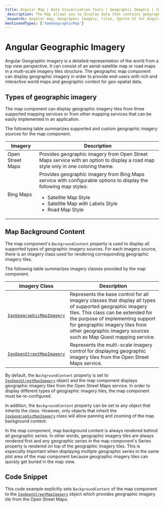 ```yaml
---
title: Angular Map | Data Visualization Tools | Geographic Imagery | Infragistics
_description: The Map allows you to display data that contains geographic locations from view models or geo-spatial data loaded from shape files on geographic imagery maps.View the demo, dependencies, usage and toolbar for more information.
_keywords: Angular map, Geographic Imagery, tiles, Ignite UI for Angular, Infragistics
mentionedTypes: ['XamGeographicMap']
---
```


# Angular Geographic Imagery

Angular Geographic imagery is a detailed representation of the world from a top view perspective. It can consist of an aerial-satellite map or road maps in a multi-scale imagery tiles structure. The geographic map component can display geographic imagery in order to provide end-users with rich and interactive world maps and geographic context for geo-spatial data.

## Types of geographic imagery

The map component can display geographic imagery tiles from three supported mapping services or from other mapping services that can be easily implemented in an application.

The following table summarizes supported and custom geographic imagery sources for the map component.

| Imagery          | Description                                                                                                                                                                                                         |
| ---------------- | ------------------------------------------------------------------------------------------------------------------------------------------------------------------------------------------------------------------- |
| Open Street Maps | Provides geographic imagery from Open Street Maps service with an option to display a road map style only in one coloring theme.                                                                                    |
| Bing Maps        | Provides geographic imagery from Bing Maps service with configurable options to display the following map styles:<ul><li> Satellite Map Style</li><li> Satellite Map with Labels Style</li><li> Road Map Style</li> |

<!-- | Map Quest |Provides custom geographic imagery from Map Quest service with configurable options to display the following map styles:<ul><li>Satellite Map Style</li><li>Road Map Style</li></ul> -->

## Map Background Content

The map component's `BackgroundContent` property is used to display all supported types of geographic imagery sources. For each imagery source, there is an imagery class used for rendering corresponding geographic imagery tiles.

The following table summarizes imagery classes provided by the map component.

| Imagery Class                                                                                                                                      | Description                                                                                                                                                                                                                                                                                |
| -------------------------------------------------------------------------------------------------------------------------------------------------- | ------------------------------------------------------------------------------------------------------------------------------------------------------------------------------------------------------------------------------------------------------------------------------------------ |
| [`IgxGeographicMapImagery`]({environment:dvApiBaseUrl}/products/ignite-ui-angular/api/docs/typescript/latest/classes/igxgeographicmapimagery.html) | Represents the base control for all imagery classes that display all types of supported geographic imagery tiles. This class can be extended for the purpose of implementing support for geographic imagery tiles from other geographic imagery sources such as Map Quest mapping service. |
| [`IgxOpenStreetMapImagery`]({environment:dvApiBaseUrl}/products/ignite-ui-angular/api/docs/typescript/latest/classes/igxopenstreetmapimagery.html) | Represents the multi-scale imagery control for displaying geographic imagery tiles from the Open Street Maps service.                                                                                                                                                                      |

<!-- |`BingMapsMapImagery`|Represents the multi-scale imagery control for displaying geographic imagery tiles from the Bing Maps service.| -->

By default, the `BackgroundContent` property is set to [`IgxOpenStreetMapImagery`]({environment:dvApiBaseUrl}/products/ignite-ui-angular/api/docs/typescript/latest/classes/igxopenstreetmapimagery.html) object and the map component displays geographic imagery tiles from the Open Street Maps service. In order to display different types of geographic imagery tiles, the map component must be re-configured.

In addition, the `BackgroundContent` property can be set to any object that inherits the class. However, only objects that inherit the [`IgxGeographicMapImagery`]({environment:dvApiBaseUrl}/products/ignite-ui-angular/api/docs/typescript/latest/classes/igxgeographicmapimagery.html) class will allow panning and zooming of the map background content.

In the map component, map background content is always rendered behind all geographic series. In other words, geographic imagery tiles are always rendered first and any geographic series in the map component's Series property is rendered on top of the geographic imagery tiles. This is especially important when displaying multiple geographic series in the same plot area of the map component because geographic imagery tiles can quickly get buried in the map view.

## Code Snippet

This code example explicitly sets `BackgroundContent` of the map component to the [`IgxOpenStreetMapImagery`]({environment:dvApiBaseUrl}/products/ignite-ui-angular/api/docs/typescript/latest/classes/igxopenstreetmapimagery.html) object which provides geographic imagery tile from the Open Street Maps.
